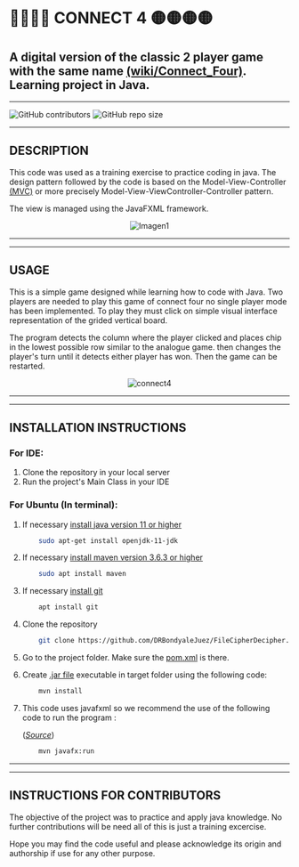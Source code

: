 # 🔴🔴🔴🔴 __CONNECT 4__ 🟡🟡🟡🟡
## A digital version of the classic 2 player game with the same name [(wiki/Connect_Four)](https://en.wikipedia.org/wiki/Connect_Four). Learning project in Java.
___

![GitHub contributors](https://img.shields.io/github/contributors/DRBondyaleJuez/Connect4)
![GitHub repo size](https://img.shields.io/github/repo-size/DRBondyaleJuez/Connect4)
___

## __DESCRIPTION__
This code was used as a training exercise to practice coding in java. The design pattern followed by the code is based on the Model-View-Controller [(MVC)](https://developer.mozilla.org/en-US/docs/Glossary/MVC) or more precisely Model-View-ViewController-Controller pattern.

The view is managed using the JavaFXML framework.

<div style="text-align: center;">

![Imagen1](https://user-images.githubusercontent.com/98281752/224577245-0db6b552-275c-49cd-9773-451bf4beb88b.png)

</div>

___
___

## __USAGE__
This is a simple game designed while learning how to code with Java. Two players are needed to play this game of connect four no single player mode has been implemented. To play they must click on simple visual interface representation of the grided vertical board.

The program detects the column where the player clicked and places chip in the lowest possible row similar to the analogue game. then changes the player's turn until it detects either player has won. Then the game can be restarted.

<div style="text-align: center;">

![connect4](https://user-images.githubusercontent.com/98281752/223207146-a2792d5b-106d-44d3-85e7-239f6720590e.gif)

</div>

___
___

## __INSTALLATION INSTRUCTIONS__
### __For IDE:__
<!-- OL -->
1. Clone the repository in your local server
2. Run the project's Main Class in your IDE
 
### __For Ubuntu (In terminal):__
<!-- OL -->
1. If necessary [install java version 11 or higher](https://stackoverflow.com/questions/52504825/how-to-install-jdk-11-under-ubuntu)


    ```bash 
        sudo apt-get install openjdk-11-jdk
    ```


2. If necessary [install maven version 3.6.3 or higher](https://phoenixnap.com/kb/install-maven-on-ubuntu)

	```bash 
    	sudo apt install maven
    ``` 

3. If necessary [install git](https://www.digitalocean.com/community/tutorials/how-to-install-git-on-ubuntu-20-04)

	```bash 
        apt install git
    ```

4. Clone the repository	

	```bash 
        git clone https://github.com/DRBondyaleJuez/FileCipherDecipher.git
    ```

5. Go to the project folder. Make sure the [pom.xml](https://maven.apache.org/guides/introduction/introduction-to-the-pom.html) is there.

6.  Create [.jar file](https://en.wikipedia.org/wiki/JAR_(file_format)) executable in target folder using the following code:

    ```bash
		mvn install 
    ```

7. This code uses javafxml so we recommend the use of the following code  to run the program :

    ([*Source*](https://github.com/openjfx/javafx-maven-plugin))

	```bash 
        mvn javafx:run
    ```

___
___
## __INSTRUCTIONS FOR CONTRIBUTORS__
The objective of the project was to practice and apply java knowledge. No further contributions will be need all of this is just a training excercise.  

Hope you may find the code useful and please acknowledge its origin and authorship if use for any other purpose.
